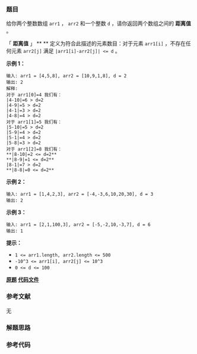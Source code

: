### 题目
给你两个整数数组 `arr1` ， `arr2` 和一个整数 `d` ，请你返回两个数组之间的  **距离值**  。

「 **距离值** 」 ** ** 定义为符合此描述的元素数目：对于元素 `arr1[i]` ，不存在任何元素 `arr2[j]` 满足
`|arr1[i]-arr2[j]| <= d` 。



**示例 1：**

    
    
    输入: arr1 = [4,5,8], arr2 = [10,9,1,8], d = 2
    输出: 2
    解释:
    对于 arr1[0]=4 我们有：
    |4-10|=6 > d=2 
    |4-9|=5 > d=2 
    |4-1|=3 > d=2 
    |4-8|=4 > d=2 
    对于 arr1[1]=5 我们有：
    |5-10|=5 > d=2 
    |5-9|=4 > d=2 
    |5-1|=4 > d=2 
    |5-8|=3 > d=2
    对于 arr1[2]=8 我们有：
    **|8-10|=2 <= d=2**
    **|8-9|=1 <= d=2**
    |8-1|=7 > d=2
    **|8-8|=0 <= d=2**
    

**示例 2：**

    
    
    输入: arr1 = [1,4,2,3], arr2 = [-4,-3,6,10,20,30], d = 3
    输出: 2
    

**示例 3：**

    
    
    输入: arr1 = [2,1,100,3], arr2 = [-5,-2,10,-3,7], d = 6
    输出: 1
    



**提示：**

  * `1 <= arr1.length, arr2.length <= 500`
  * `-10^3 <= arr1[i], arr2[j] <= 10^3`
  * `0 <= d <= 100`

 **[原题](https://leetcode-cn.com/problems/find-the-distance-value-between-two-arrays/)**    **[代码文件]()**


### 参考文献
无

### 解题思路




### 参考代码

```go


```




